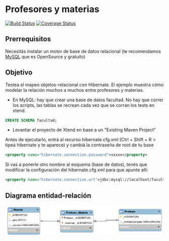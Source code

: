 # Profesores y materias

[![Build Status](https://travis-ci.org/uqbar-project/eg-profesores-materias-hibernate-xtend.svg?branch=master)](https://travis-ci.org/uqbar-project/eg-profesores-materias-hibernate-xtend)  [![Coverage Status](https://coveralls.io/repos/github/uqbar-project/eg-profesores-materias-hibernate-xtend/badge.svg?branch=master&service=github)](https://coveralls.io/github/uqbar-project/eg-profesores-materias-hibernate-xtend?branch=master&service=github)

## Prerrequisitos

Necesitás instalar un motor de base de datos relacional (te recomendamos [MySQL](https://www.mysql.com/) que es OpenSource y gratuito)


## Objetivo
Testea el mapeo objetos-relacional con Hibernate. El ejemplo muestra cómo modelar la relación muchos a muchos entre profesores y materias.

* En MySQL: hay que crear una base de datos facultad. No hay que correr los scripts, las tablas se recrean cada vez que se corran los tests en xtend.

``` sql
CREATE SCHEMA facultad;
```

* Levantar el proyecto de Xtend en base a un "Existing Maven Project"
 
Antes de ejecutarlo, entrá al recurso hibernate.cfg.xml (Ctrl + Shift + R > tipeá hibernate y te aparece) 
y cambiá la contraseña de root de tu base

``` xml
<property name="hibernate.connection.password">xxxxx</property>
```

Si vas a ponerle otro nombre al esquema (base de datos), tenés que modificar la configuración del hibernate.cfg.xml para que apunte allí:

``` xml
<property name="hibernate.connection.url">jdbc:mysql://localhost/facultad</property>
``` 

## Diagrama entidad-relación

![Solución](docs/DER.png)

